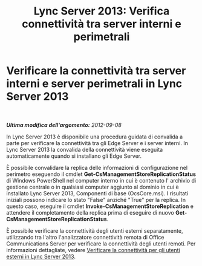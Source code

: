 ﻿---
title: "Lync Server 2013: Verifica connettività tra server interni e perimetrali"
TOCTitle: Verificare la connettività tra server interni e server perimetrali
ms:assetid: 219f706e-2b8a-46c5-b394-c384240eef50
ms:mtpsurl: https://technet.microsoft.com/it-it/library/Gg398292(v=OCS.15)
ms:contentKeyID: 49299914
ms.date: 08/24/2015
mtps_version: v=OCS.15
ms.translationtype: HT
---

# Verificare la connettività tra server interni e server perimetrali in Lync Server 2013

 

_**Ultima modifica dell'argomento:** 2012-09-08_

In Lync Server 2013 è disponibile una procedura guidata di convalida a parte per verificare la connettività tra gli Edge Server e i server interni. In Lync Server 2013 la convalida della connettività viene eseguita automaticamente quando si installano gli Edge Server.

È possibile convalidare la replica delle informazioni di configurazione nel perimetro eseguendo il cmdlet **Get-CsManagementStoreReplicationStatus** di Windows PowerShell nel computer interno in cui è contenuto l' archivio di gestione centrale o in qualsiasi computer aggiunto al dominio in cui è installato Lync Server 2013, Componenti di base (OcsCore.msi). I risultati iniziali possono indicare lo stato "False" anziché "True" per la replica. In questo caso, eseguire il cmdlet **Invoke-CsManagementStoreReplication** e attendere il completamento della replica prima di eseguire di nuovo **Get-CsManagementStoreReplicationStatus**.

È possibile verificare la connettività degli utenti esterni separatamente, utilizzando tra l'altro l'analizzatore connettività remota di Office Communications Server per verificare la connettività degli utenti remoti. Per informazioni dettagliate, vedere [Verificare la connettività per gli utenti esterni in Lync Server 2013](lync-server-2013-verify-connectivity-for-external-users.md).

